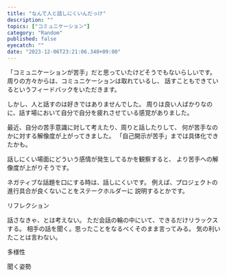 ```yaml
---
title: "なんで人と話しにくいんだっけ"
description: ""
topics: ["コミュニケーション"]
category: "Random"
published: false
eyecatch: ""
date: "2023-12-06T23:21:06.340+09:00"
---
```


「コミュニケーションが苦手」だと思っていたけどそうでもないらしいです。
周りの方々からは、コミュニケーションは取れているし、
話すこともできているというフィードバックをいただきます。

しかし、人と話すのは好きではありませんでした。
周りは良い人ばかりなのに、話す場において自分で自分を疲れさせている感覚がありました。

最近、自分の苦手意識に対して考えたり、周りと話したりして、
何が苦手なのかに対する解像度が上がってきました。
「自己開示が苦手」までは具体化できたかも。

話しにくい場面にどういう感情が発生してるかを観察すると、
より苦手への解像度が上がりそうです。

ネガティブな話題を口にする時は、話しにくいです。
例えば、プロジェクトの進行具合が良くないことをステークホルダーに
説明するとかです。

リフレクション

話さなきゃ、とは考えない。
ただ会話の輪の中にいて、できるだけリラックスする。
相手の話を聞く。思ったことをなるべくそのまま言ってみる。
気の利いたことは言わない。

多様性

聞く姿勢
